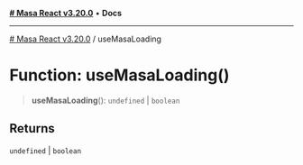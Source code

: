 [**# Masa React v3.20.0**](../README.md) • **Docs**

***

[# Masa React v3.20.0](../globals.md) / useMasaLoading

# Function: useMasaLoading()

> **useMasaLoading**(): `undefined` \| `boolean`

## Returns

`undefined` \| `boolean`
